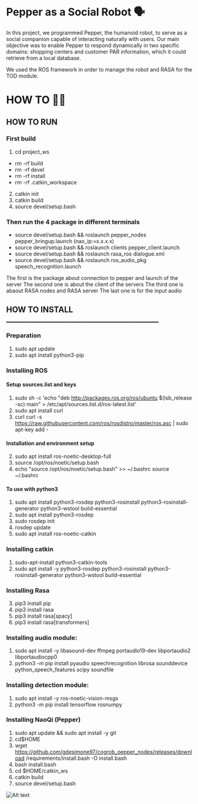 # Pepper as a Social Robot 🗣️
In this project, we programmed Pepper, the humanoid robot, to serve as a social companion capable of interacting naturally with users. Our
main objective was to enable Pepper to respond dynamically in two specific domains: shopping centers and customer PAR information, which
it could retrieve from a local database.

We used the ROS framework in order to manage the robot and RASA for the TOD module.

# HOW TO 🧑‍🏫

## HOW TO RUN

### First build
1. cd project_ws
- rm -rf build
- rm -rf devel
- rm -rf install
- rm -rf .catkin_workspace
2. catkin init
3. catkin build
4. source devel/setup.bash

### Then run the 4 package in different terminals
- source devel/setup.bash && roslaunch pepper_nodes pepper_bringup.launch (nao_ip:=x.x.x.x)
- source devel/setup.bash && roslaunch clients pepper_client.launch
- source devel/setup.bash && roslaunch rasa_ros dialogue.xml
- source devel/setup.bash && roslaunch ros_audio_pkg speech_recognition.launch

The first is the package about connection to pepper and launch of the server
The second one is about the client of the servers
The third one is abaout RASA nodes and RASA server
The last one is for the input audio 


## HOW TO INSTALL _________________________________________
### Preparation
1. sudo apt update
2. sudo apt install python3-pip

### Installing ROS
#### Setup sources.list and keys
1. sudo sh -c 'echo "deb http://packages.ros.org/ros/ubuntu $(lsb_release -sc) main" > /etc/apt/sources.list.d/ros-latest.list'
2. sudo apt install curl 
3. curl curl -s https://raw.githubusercontent.com/ros/rosdistro/master/ros.asc | sudo apt-key add -
#### Installation and environment setup
2. sudo apt install ros-noetic-desktop-full
3. source /opt/ros/noetic/setup.bash
4. echo "source /opt/ros/noetic/setup.bash" >> ~/.bashrc source ~/.bashrc
#### To use with python3
1. sudo apt install python3-rosdep python3-rosinstall python3-rosinstall-generator python3-wstool build-essential
2. sudo apt install python3-rosdep
3. sudo rosdep init
4. rosdep update
5. sudo apt install ros-noetic-catkin


### Installing catkin
1. sudo-apt-install python3-catkin-tools
2. sudo apt install -y python3-rosdep python3-rosinstall python3-rosinstall-generator python3-wstool build-essential


### Installing Rasa 

3. pip3 install pip
4. pip3 install rasa
5. pip3 install rasa\[spacy\]
6. pip3 install rasa\[transformers\]

### Installing audio module: 
1. sudo apt install -y libasound-dev ffmpeg portaudio19-dev libportaudio2 libportaudiocpp0
2. python3 -m pip install pyaudio speechrecognition librosa sounddevice python_speech_features scipy soundfile

### Installing detection module:
1. sudo apt install -y ros-noetic-vision-msgs
2. python3 -m pip install tensorflow rosnumpy


### Installing NaoQi (Pepper)
1. sudo apt update && sudo apt install -y git
2. cd$HOME
3. wget https://github.com/gdesimone97/cogrob_pepper_nodes/releases/download
/requirements/install.bash -O install.bash
4. bash install.bash
5. cd $HOME/catkin_ws
6. catkin build
7. source devel/setup.bash

![Alt text](https://corporate-internal-prod.aldebaran.com/themes/custom/softbank/images/360/pepper.png)
